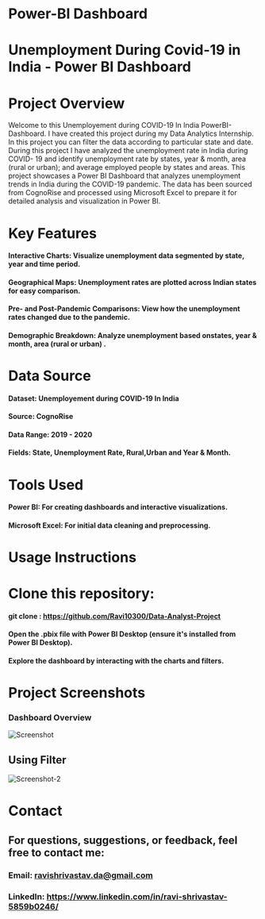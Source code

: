 # Power-BI Dashboard

# Unemployment During Covid-19 in India - Power BI Dashboard

# Project Overview
Welcome to this Unemployement during COVID-19 In India PowerBI-Dashboard.
I have created this project during my Data Analytics Internship.
In this project you can filter the data according to particular state and date.
During this project I have analyzed the unemployment rate in India during COVID- 19 and identify unemployment rate by states, year & month, area (rural or urban); and average employed people by states and areas.
This project showcases a Power BI Dashboard that analyzes unemployment trends in India during the COVID-19 pandemic. 
The data has been sourced from CognoRise and processed using Microsoft Excel to prepare it for detailed analysis and visualization in Power BI.

# Key Features
#### Interactive Charts: Visualize unemployment data segmented by state, year and time period.
#### Geographical Maps: Unemployment rates are plotted across Indian states for easy comparison.
#### Pre- and Post-Pandemic Comparisons: View how the unemployment rates changed due to the pandemic.
#### Demographic Breakdown: Analyze unemployment based onstates, year & month, area (rural or urban) .
# Data Source
#### Dataset: Unemployement during COVID-19 In India
#### Source: CognoRise
#### Data Range: 2019 - 2020
#### Fields: State, Unemployment Rate, Rural,Urban and Year & Month.
# Tools Used
#### Power BI: For creating dashboards and interactive visualizations.
#### Microsoft Excel: For initial data cleaning and preprocessing.
# Usage Instructions
# Clone this repository:
#### git clone : https://github.com/Ravi10300/Data-Analyst-Project
#### Open the .pbix file with Power BI Desktop (ensure it's installed from Power BI Desktop).
#### Explore the dashboard by interacting with the charts and filters.
# Project Screenshots
### Dashboard Overview
![Screenshot ](https://github.com/user-attachments/assets/3f1cfab0-37bd-4054-bd6b-0a4d48203b9f)
## Using Filter
![Screenshot-2](https://github.com/user-attachments/assets/ab86ba6d-a9dd-4429-b295-e24d3585cd0e)

# Contact
## For questions, suggestions, or feedback, feel free to contact me:

### Email: ravishrivastav.da@gmail.com
### LinkedIn: https://www.linkedin.com/in/ravi-shrivastav-5859b0246/

